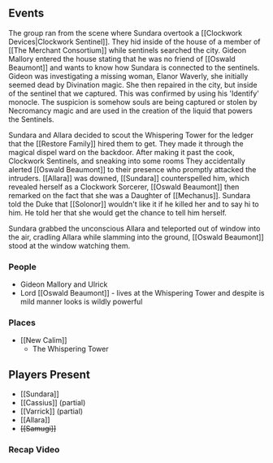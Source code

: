 ## Events
The group ran from the scene where Sundara overtook a [[Clockwork Devices|Clockwork Sentinel]]. They hid inside of the house of a member of [[The Merchant Consortium]] while sentinels searched the city. Gideon Mallory entered the house stating that he was no friend of [[Oswald Beaumont]] and wants to know how Sundara is connected to the sentinels. Gideon was investigating a missing woman, Elanor Waverly, she initially seemed dead by Divination magic. She then repaired in the city, but inside of the sentinel that we captured. This was confirmed by using his 'Identify' monocle. The suspicion is somehow souls are being captured or stolen by Necromancy magic and are used in the creation of the liquid that powers the Sentinels. 

Sundara and Allara decided to scout the Whispering Tower for the ledger that the [[Restore Family]] hired them to get. They made it through the magical dispel ward on the backdoor. After making it past the cook, Clockwork Sentinels, and sneaking into some rooms They accidentally alerted [[Oswald Beaumont]] to their presence who promptly attacked the intruders. [[Allara]] was downed, [[Sundara]] counterspelled him, which revealed herself as a Clockwork Sorcerer, [[Oswald Beaumont]] then remarked on the fact that she was a Daughter of [[Mechanus]]. Sundara told the Duke that [[Solonor]] wouldn't like it if he killed her and to say hi to him. He told her that she would get the chance to tell him herself.

Sundara grabbed the unconscious Allara and teleported out of window into the air, cradling Allara while slamming into the ground, [[Oswald Beaumont]] stood at the window watching them.

### People
- Gideon Mallory and Ulrick 
- Lord [[Oswald Beaumont]] - lives at the Whispering Tower and despite is mild manner looks is wildly powerful

### Places 
- [[New Calim]] 
	- The Whispering Tower

## Players Present
- [[Sundara]] 
- [[Cassius]] (partial) 
- [[Varrick]] (partial)
- [[Allara]] 
- ~~[[Samugi]]~~ 

### Recap Video
 